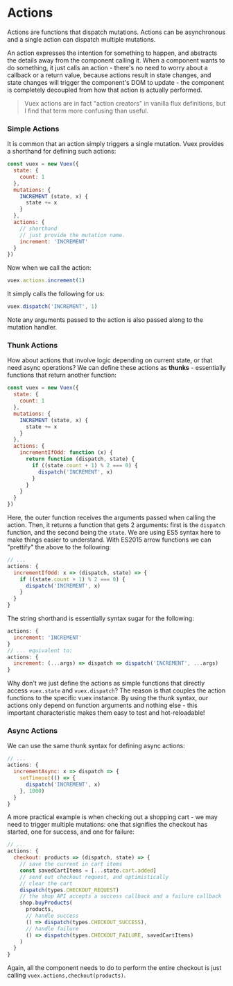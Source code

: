 # Actions

Actions are functions that dispatch mutations. Actions can be asynchronous and a single action can dispatch multiple mutations.

An action expresses the intention for something to happen, and abstracts the details away from the component calling it. When a component wants to do something, it just calls an action - there's no need to worry about a callback or a return value, because actions result in state changes, and state changes will trigger the component's DOM to update - the component is completely decoupled from how that action is actually performed.

> Vuex actions are in fact "action creators" in vanilla flux definitions, but I find that term more confusing than useful.

### Simple Actions

It is common that an action simply triggers a single mutation. Vuex provides a shorthand for defining such actions:

``` js
const vuex = new Vuex({
  state: {
    count: 1
  },
  mutations: {
    INCREMENT (state, x) {
      state += x
    }
  },
  actions: {
    // shorthand
    // just provide the mutation name.
    increment: 'INCREMENT'
  }
})
```

Now when we call the action:

``` js
vuex.actions.increment(1)
```

It simply calls the following for us:

``` js
vuex.dispatch('INCREMENT', 1)
```

Note any arguments passed to the action is also passed along to the mutation handler.

### Thunk Actions

How about actions that involve logic depending on current state, or that need async operations? We can define these actions as **thunks** - essentially functions that return another function:

``` js
const vuex = new Vuex({
  state: {
    count: 1
  },
  mutations: {
    INCREMENT (state, x) {
      state += x
    }
  },
  actions: {
    incrementIfOdd: function (x) {
      return function (dispatch, state) {
        if ((state.count + 1) % 2 === 0) {
          dispatch('INCREMENT', x)
        }
      }
    }
  }
})
```

Here, the outer function receives the arguments passed when calling the action. Then, it returns a function that gets 2 arguments: first is the `dispatch` function, and the second being the `state`. We are using ES5 syntax here to make things easier to understand. With ES2015 arrow functions we can "prettify" the above to the following:

``` js
// ...
actions: {
  incrementIfOdd: x => (dispatch, state) => {
    if ((state.count + 1) % 2 === 0) {
      dispatch('INCREMENT', x)
    }
  }
}
```

The string shorthand is essentially syntax sugar for the following:

``` js
actions: {
  increment: 'INCREMENT'
}
// ... equivalent to:
actions: {
  increment: (...args) => dispatch => dispatch('INCREMENT', ...args)
}
```

Why don't we just define the actions as simple functions that directly access `vuex.state` and `vuex.dispatch`? The reason is that couples the action functions to the specific vuex instance. By using the thunk syntax, our actions only depend on function arguments and nothing else - this important characteristic makes them easy to test and hot-reloadable!

### Async Actions

We can use the same thunk syntax for defining async actions:

``` js
// ...
actions: {
  incrementAsync: x => dispatch => {
    setTimeout(() => {
      dispatch('INCREMENT', x)
    }, 1000)
  }
}
```

A more practical example is when checking out a shopping cart - we may need to trigger multiple mutations: one that signifies the checkout has started, one for success, and one for failure:

``` js
// ...
actions: {
  checkout: products => (dispatch, state) => {
    // save the current in cart items
    const savedCartItems = [...state.cart.added]
    // send out checkout request, and optimistically
    // clear the cart
    dispatch(types.CHECKOUT_REQUEST)
    // the shop API accepts a success callback and a failure callback
    shop.buyProducts(
      products,
      // handle success
      () => dispatch(types.CHECKOUT_SUCCESS),
      // handle failure
      () => dispatch(types.CHECKOUT_FAILURE, savedCartItems)
    )
  }
}
```

Again, all the component needs to do to perform the entire checkout is just calling `vuex.actions,checkout(products)`.
